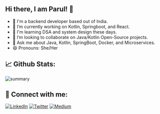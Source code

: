 ## Hi there, I am Parul! 👋

- 🦅 I'm a backend developer based out of India.
- 🌱 I’m currently working on Kotlin, Springboot, and React.
- 📖 I'm learning DSA and system design these days.
- 👯 I’m looking to collaborate on Java/Kotlin Open-Source projects.
- 💬 Ask me about Java, Kotlin, SpringBoot, Docker, and Microservices.
- 😄 Pronouns: She/Her

## 📈 Github Stats:
![summary](https://github-readme-stats.vercel.app/api?username=parulagg27&include_all_commits=true&show_icons=true&theme=dracula&count_private=true&hide=contribs)


## 🤝 Connect with me:
[![LinkedIn](https://img.shields.io/badge/LinkedIn-Connect-blue?logo=linkedin&style=for-the-badge)](https://www.linkedin.com/in/parulagg27/) [![Twitter](https://img.shields.io/badge/Twitter-Follow-blue?logo=twitter&style=for-the-badge)](https://twitter.com/parulagg27) [![Medium](https://img.shields.io/badge/Medium-Follow-%2312100E?logo=medium&style=for-the-badge)](https://medium.com/@parulagg27)

<!--
**parulagg27/parulagg27** is a ✨ _special_ ✨ repository because its `README.md` (this file) appears on your GitHub profile.

Here are some ideas to get you started:

- 🔭 I’m currently working on ...
- 🌱 I’m currently learning ...
- 👯 I’m looking to collaborate on ...
- 🤔 I’m looking for help with ...
- 💬 Ask me about ...
- 📫 How to reach me: ...
- 😄 Pronouns: ...
- ⚡ Fun fact: ...
-->
